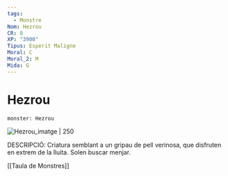 ```yaml
---
tags:
  - Monstre
Nom: Hezrou
CR: 8
XP: "3900"
Tipus: Esperit Maligne
Moral: C
Moral_2: M
Mida: G
---
```

# Hezrou

```statblock
monster: Hezrou
```

![Hezrou_imatge | 250](https://www.dndbeyond.com/avatars/thumbnails/30781/620/1000/1000/638061931586077246.png)

DESCRIPCIÓ: 
Criatura semblant a un gripau de pell verinosa, que disfruten en extrem de la lluita. Solen buscar menjar.

[[Taula de Monstres]]